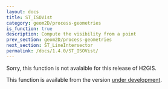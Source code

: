 ```yaml
---
layout: docs
title: ST_ISOVist
category: geom2D/process-geometries
is_function: true
description: Compute the visibility from a point
prev_section: geom2D/process-geometries
next_section: ST_LineIntersector
permalink: /docs/1.4.0/ST_ISOVist/
---
```


Sorry, this function is not avalaible for this release of H2GIS. 

This function is available from the version [under development](../../dev/ST_ISOVist).